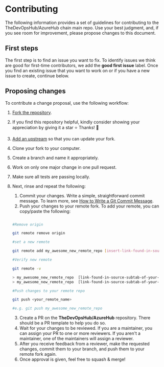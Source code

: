 # Contributing

The following information provides a set of guidelines for contributing to the TheDevOpsHub/AzureHub chain main repo. Use your best judgment, and, if you see room for improvement, please propose changes to this document.

## First steps

The first step is to find an issue you want to fix. To identify issues we think are good for first-time contributors, we add the **good first issue** label.
Once you find an existing issue that you want to work on or if you have a new issue to create, continue below.

## Proposing changes

To contribute a change proposal, use the following workflow:

1. [Fork the repository](https://github.com/TheDevOpsHub/AzureHub).
2. If you find this repository helpful, kindly consider showing your appreciation by giving it a star ⭐ Thanks! 💖
3. [Add an upstream](https://docs.github.com/en/github/collaborating-with-pull-requests/working-with-forks/syncing-a-fork) so that you can update your fork.
4. Clone your fork to your computer.
5. Create a branch and name it appropriately.
6. Work on only one major change in one pull request.
7. Make sure all tests are passing locally.
8. Next, rinse and repeat the following:

   1. Commit your changes. Write a simple, straightforward commit message. To learn more, see [How to Write a Git Commit Message](https://chris.beams.io/posts/git-commit/).
   2. Push your changes to your remote fork. To add your remote, you can copy/paste the following:

   ```bash

   #Remove origin

   git remote remove origin

   #set a new remote

   git remote add my_awesome_new_remote_repo [insert-link-found-in-source-subtab-of-your-repo]

   #Verify new remote

   git remote -v

   > my_awesome_new_remote_repo  [link-found-in-source-subtab-of-your-repo] (fetch)
   > my_awesome_new_remote_repo  [link-found-in-source-subtab-of-your-repo] (push)

   #Push changes to your remote repo

   git push <your_remote_name>

   #e.g. git push my_awesome_new_remote_repo
   ```

   3. Create a PR on the **TheDevOpsHub/AzureHub** repository. There should be a PR template to help you do so.
   4. Wait for your changes to be reviewed. If you are a maintainer, you can assign your PR to one or more reviewers. If you aren't a maintainer, one of the maintainers will assign a reviewer.
   5. After you receive feedback from a reviewer, make the requested changes, commit them to your branch, and push them to your remote fork again.
   6. Once approval is given, feel free to squash & merge!
